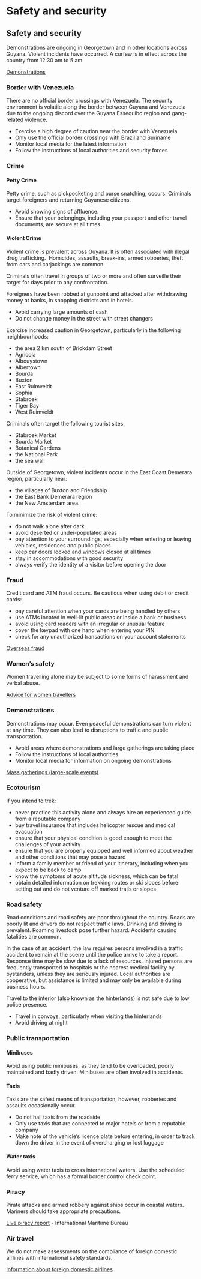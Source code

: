 # Safety and security

## Safety and security

Demonstrations are ongoing in Georgetown and in other locations across Guyana. Violent incidents have occurred. A curfew is in effect across the country from 12:30 am to 5 am.

[Demonstrations](#demonstrations)

### Border with Venezuela

There are no official border crossings with Venezuela. The security environment is volatile along the border between Guyana and Venezuela due to the ongoing discord over the Guyana Essequibo region and gang-related violence.

* Exercise a high degree of caution near the border with Venezuela
* Only use the official border crossings with Brazil and Suriname
* Monitor local media for the latest information
* Follow the instructions of local authorities and security forces

### Crime

#### Petty Crime

Petty crime, such as pickpocketing and purse snatching, occurs. Criminals target foreigners and returning Guyanese citizens.

* Avoid showing signs of affluence.
* Ensure that your belongings, including your passport and other travel documents, are secure at all times.

#### Violent Crime

Violent crime is prevalent across Guyana. It is often associated with illegal drug trafficking.  Homicides, assaults, break-ins, armed robberies, theft from cars and carjackings are common.

Criminals often travel in groups of two or more and often surveille their target for days prior to any confrontation.

Foreigners have been robbed at gunpoint and attacked after withdrawing money at banks, in shopping districts and in hotels.

* Avoid carrying large amounts of cash
* Do not change money in the street with street changers

Exercise increased caution in Georgetown, particularly in the following neighbourhoods:

* the area 2 km south of Brickdam Street
* Agricola
* Albouystown
* Albertown
* Bourda
* Buxton
* East Ruimveldt
* Sophia
* Stabroek
* Tiger Bay
* West Ruimveldt

Criminals often target the following tourist sites:

* Stabroek Market
* Bourda Market
* Botanical Gardens
* the National Park
* the sea wall

Outside of Georgetown, violent incidents occur in the East Coast Demerara region, particularly near:

* the villages of Buxton and Friendship
* the East Bank Demerara region
* the New Amsterdam area.

To minimize the risk of violent crime:

* do not walk alone after dark
* avoid deserted or under-populated areas
* pay attention to your surroundings, especially when entering or leaving vehicles, residences and public places
* keep car doors locked and windows closed at all times
* stay in accommodations with good security
* always verify the identity of a visitor before opening the door

### Fraud

Credit card and ATM fraud occurs. Be cautious when using debit or credit cards:

* pay careful attention when your cards are being handled by others
* use ATMs located in well-lit public areas or inside a bank or business
* avoid using card readers with an irregular or unusual feature
* cover the keypad with one hand when entering your PIN
* check for any unauthorized transactions on your account statements

[Overseas fraud](https://travel.gc.ca/travelling/health-safety/overseas-fraud)

### Women’s safety

Women travelling alone may be subject to some forms of harassment and verbal abuse.

[Advice for women travellers](https://travel.gc.ca/travelling/health-safety/advice-for-women-travellers "Advice for women travellers")

### Demonstrations

Demonstrations may occur. Even peaceful demonstrations can turn violent at any time. They can also lead to disruptions to traffic and public transportation.

* Avoid areas where demonstrations and large gatherings are taking place
* Follow the instructions of local authorities
* Monitor local media for information on ongoing demonstrations

[Mass gatherings (large-scale events)](https://travel.gc.ca/travelling/health-safety/mass-gatherings)

### Ecotourism

If you intend to trek:

* never practice this activity alone and always hire an experienced guide from a reputable company
* buy travel insurance that includes helicopter rescue and medical evacuation
* ensure that your physical condition is good enough to meet the challenges of your activity
* ensure that you are properly equipped and well informed about weather and other conditions that may pose a hazard
* inform a family member or friend of your itinerary, including when you expect to be back to camp
* know the symptoms of acute altitude sickness, which can be fatal
* obtain detailed information on trekking routes or ski slopes before setting out and do not venture off marked trails or slopes

### Road safety

Road conditions and road safety are poor throughout the country. Roads are poorly lit and drivers do not respect traffic laws. Drinking and driving is prevalent. Roaming livestock pose further hazard. Accidents causing fatalities are common.

In the case of an accident, the law requires persons involved in a traffic accident to remain at the scene until the police arrive to take a report. Response time may be slow due to a lack of resources. Injured persons are frequently transported to hospitals or the nearest medical facility by bystanders, unless they are seriously injured. Local authorities are cooperative, but assistance is limited and may only be available during business hours.

Travel to the interior (also known as the hinterlands) is not safe due to low police presence.

* Travel in convoys, particularly when visiting the hinterlands
* Avoid driving at night

### Public transportation

#### Minibuses

Avoid using public minibuses, as they tend to be overloaded, poorly maintained and badly driven. Minibuses are often involved in accidents.

#### Taxis

Taxis are the safest means of transportation, however, robberies and assaults occasionally occur.

* Do not hail taxis from the roadside
* Only use taxis that are connected to major hotels or from a reputable company
* Make note of the vehicle’s licence plate before entering, in order to track down the driver in the event of overcharging or lost luggage

#### Water taxis

Avoid using water taxis to cross international waters. Use the scheduled ferry service, which has a formal border control check point.

### Piracy

Pirate attacks and armed robbery against ships occur in coastal waters. Mariners should take appropriate precautions.

[Live piracy report](https://icc-ccs.org/index.php/piracy-reporting-centre) - International Maritime Bureau

### Air travel

We do not make assessments on the compliance of foreign domestic airlines with international safety standards.

[Information about foreign domestic airlines](https://travel.gc.ca/air/in-flight-safety#other)